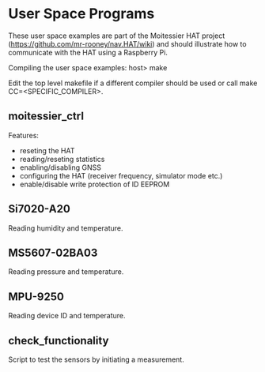 User Space Programs
===================

These user space examples are part of the Moitessier HAT project (https://github.com/mr-rooney/nav.HAT/wiki) and should illustrate 
how to communicate with the HAT using a Raspberry Pi. 

Compiling the user space examples: host> make

Edit the top level makefile if a different compiler should be used or call make CC=<SPECIFIC_COMPILER>.


moitessier_ctrl
------------
Features:
* reseting the HAT
* reading/reseting statistics
* enabling/disabling GNSS
* configuring the HAT (receiver frequency, simulator mode etc.)
* enable/disable write protection of ID EEPROM


Si7020-A20
----------
Reading humidity and temperature.


MS5607-02BA03
-------------
Reading pressure and temperature.


MPU-9250
--------
Reading device ID and temperature.


check_functionality
-------------------
Script to test the sensors by initiating a measurement.

